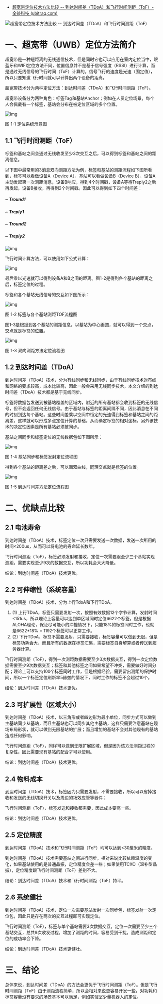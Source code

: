 - [超宽带定位技术方法比较 -- 到达时间差（TDoA）和飞行时间测距（ToF）-全迹科技 (ubitraq.com)](https://www.ubitraq.com/uwb060515/)

![超宽带定位技术方法比较 -- 到达时间差（TDoA）和飞行时间测距（ToF）](https://www.ubitraq.com/content/images/size/w2000/2022/06/3.png)

# 一、超宽带（UWB）定位方法简介

超宽带是一种短距离的无线通信技术，但是同时它也可以应用在室内定位当中，跟蓝牙和WIFI定位方法不同，位置信息并不是基于信号强度（RSSI）进行计算，而是通过无线信号的飞行时间（ToF）计算的。信号飞行的速度是光速（固定值），所以只要知道飞行时间就可以计算出两个设备的距离。

超宽带技术分为两种定位方法：到达时间差（TDoA）和飞行时间测距（ToF）。

超宽带设备分为两种角色：标签Tag和基站Anchor；例如在人员定位场景，每个人会佩戴有一个标签，基站会分布在被定位区域的多个位置。

![img](https://www.ubitraq.com/images/news/docs5_content_1.png)

图 1-1 定位系统示意图

## 1.1 飞行时间测距（ToF）

标签和基站之间会通过无线收发至少3次交互之后，可以得到标签和基站之间的距离信息。

以下图中最常用的3消息双向测距方法为例，标签和基站的测距流程如下图所看到，标签可以看做设备A（Device A），基站可以看做设备B（Device B），设备A主动发起第一次测距消息，设备B响应，得到4个时间戳，设备A等待Treply2之后再发起，设备B接收，再得到2个时间戳。因此可以得到如下四个时间差：

##### ~  Tround1

##### ~  Treply1

##### ~  Tround2

##### ~  Treply2

![img](https://www.ubitraq.com/images/news/docs5_content_2.png)

飞行时间计算方法，可以使用如下公式计算：

![img](https://www.ubitraq.com/images/news/docs5_content_3.png)

最后乘以光速就可以得到设备A和B之间的距离。图1-2是得到各个基站的距离之后，标签定位的过程。

标签和各个基站无线信号的交互如下图所示：

![img](https://www.ubitraq.com/images/news/docs5_content_4.png)

图 1-2 标签与各个基站测距TOF流程图

图1-3是根据到各个基站的测距信息，以基站为中心画圆，就可以得到一个交点，交点就是标签的位置。

![img](https://www.ubitraq.com/images/news/docs5_content_5.png)

图 1-3 双向测距方法定位流程图

## 1.2 到达时间差（TDoA）

到达时间差（TDoA）技术，分为有线同步和无线同步，由于有线同步技术对布线和网络的要求较高，成本比较高，因此一般会采用无线同步技术，本文介绍的到达时间差（TDoA）技术都是基于无线同步。

标签将数据包发送到被基站覆盖的区域内，附近的所有基站都会收到标签的无线信号，但不会返回任何无线信号。由于基站与标签的距离间隔不同，因此消息在不同的时刻到达每个基站。这些时间差乘以空间中恒定的光速得到标签和基站之间的距离差，这样就可以形成多点定位计算的基础，从而确定标签的相对坐标。另外该技术的决定性因素是所有基站必须被同步。

基站之间同步和标签定位的无线数据包如下图所示：

![img](https://www.ubitraq.com/images/news/docs5_content_6.png)

图 1-4 基站同步和标签发射定位流程图

得到各个基站的距离差之后，可以画双曲线，同理交点就是标签的位置。

![img](https://www.ubitraq.com/images/news/docs5_content_7.png)

图 1-5 到达时间差方法定位流程图

# 二、优缺点比较

## 2.1 电池寿命

到达时间差（TDoA）技术，标签定位一次只需要发送一次数据，发送一次所用的时间<200us，从而可以将电池的寿命延长数年。

飞行时间测距（ToF），标签必须发射和接收，定位一次需要跟至少三个基站实现测距，需要实现至少9次的数据交互，所以功耗会大大降低。

结论：到达时间差（TDoA）技术更优。

## 2.2 可伸缩性（系统容量）

到达时间差（TDoA）技术，分为上行TdoA和下行TDoA。

1. (1) 上行TDoA，标签只需要发射一次，按照有效数据12个字节计算，发射时间<151us，所以理论上容量可以达到单区域同时定位6622个标签，但是根据ALOHA理论，保证尽可能小的冲撞情况下，只能18%的标签同时工作，也就是6622*18% = 1192个标签可以正常工作。
2. (2) 下行TDoA，标签不需要发射，只需要接收，标签容量可以做到无限，但是标签功耗会大，而且所有的数据在标签汇集，需要标签自身解算或者传送到服务器计算。

飞行时间测距（ToF），得到一次测距数据需要至少3次数据交互，得到一次定位数据需要至少9次数据交互；标签和其他标签之间如果希望不冲突，需要做好时间分配；理论上可以支持100个标签同时工作，但是根据经验，需要留出测距的保护时间，所以一个标签定位刷新率5赫兹的情况下，同时工作的标签不会超过10个。

结论：到达时间差（TDoA）技术更优。

## 2.3 可扩展性（区域大小）

到达时间差（TDoA）技术，以三角形或者四边形为最小单位，同步方式可以做到主基站同步从基站，而且主基站也可以同步其他主基站，这样只需要注意基站在现场布局形状，就可以做到无限基站的扩展；而且增加的基站不会对其他现有的基站造成任何影响。

飞行时间测距（ToF），同样可以做到无限扩展区域，但是因为该方法测距过程的复杂性，因此需要现有基站的配合才可以使用。

结论：到达时间差（TDoA）技术更优。

## 2.4 物料成本

到达时间差（TDoA）技术，标签因为只需要发射，不需要接收，所以可以省掉接收和发送的无线切换开关以及周边的场效应管等器件；

飞行时间测距（ToF），标签发送和接收都需要，因此成本要高一些。

结论：到达时间差（TDoA）技术更优。

## 2.5 定位精度

到达时间差（TDoA）技术和飞行时间测距（ToF）均可以达到<30厘米的精度。

到达时间差（TDoA）技术需要基站之间进行同步，相对来说比较依赖温度的变化，如果基站使用的是普通晶振，定位精度会差一些；如果使用TCXO（温补型晶振），定位精度跟飞行时间测距（ToF）差别不大。

结论：到达时间差（TDoA）技术和飞行时间测距（ToF）持平。

## 2.6 系统健壮

到达时间差（TDoA）技术，定位一次需要基站发射一次同步包，标签发射一次定位包，因此只是存在两次的交互过程即可实现定位。

飞行时间测距（ToF），标签与单个基站需要3次数据交互，定位一次需要至少三个基站交互，总共9次收发过程，增加了测距的时间，容易受到干扰，造成测距和定位的成功率会下降。

结论：到达时间差（TDoA）技术更健壮。

# 三、结论

总体来说，到达时间差（TDoA）的方法会更优于飞行时间测距（ToF）。但是飞行时间测距（ToF）由于测距流程简单，所以会相对来说更容易开发一些，对功耗和标签容量没有要求的场景基本可以满足，例如实验室少量机器人的定位。